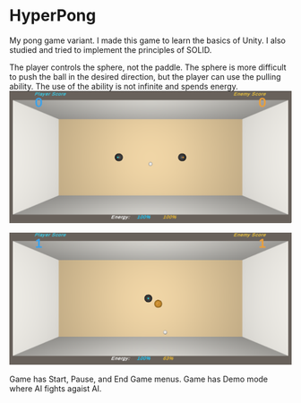 # HyperPong
My pong game variant. I made this game to learn the basics of Unity. I also studied and tried to implement the principles of SOLID.

The player controls the sphere, not the paddle. The sphere is more difficult to push the ball in the desired direction, but the player can use the pulling ability. The use of the ability is not infinite and spends energy.
![Screenshot 1](Screenshots/1.png?raw=true "Start")

![Screenshot 2](Screenshots/2.png?raw=true "Action")

Game has Start, Pause, and End Game menus. Game has Demo mode where AI fights agaist AI.
